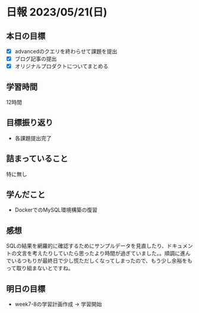 # 日報 2023/05/21(日)

## 本日の目標
- [x] advancedのクエリを終わらせて課題を提出
- [x] ブログ記事の提出
- [x] オリジナルプロダクトについてまとめる

## 学習時間
12時間

## 目標振り返り
- 各課題提出完了

## 詰まっていること
特に無し

## 学んだこと
- DockerでのMySQL環境構築の復習

## 感想
SQLの結果を網羅的に確認するためにサンプルデータを見直したり、ドキュメントの文言を考えたりしていたら思ったより時間が過ぎていました。。順調に進んでいるつもりが最終日で少し慌ただしくなってしまったので、もう少し余裕をもって取り組まないとですね。

## 明日の目標
- week7-8の学習計画作成 → 学習開始
